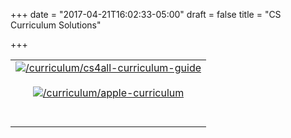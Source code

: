 +++
date = "2017-04-21T16:02:33-05:00"
draft = false
title = "CS Curriculum Solutions"

+++

<table xmlns="http://www.w3.org/1999/xhtml" cellspacing="0" class="sites-layout-name-one-column sites-layout-hbox"><tbody><tr><td class="sites-layout-tile sites-tile-name-content-1"><div dir="ltr"><div style="display:block;margin-right:auto;margin-left:auto;text-align:center"><a href="/curriculum/cs4all-curriculum-guide" imageanchor="1"><img alt="/curriculum/cs4all-curriculum-guide" border="0" src="/cs4all-curriculum-guide.png" /></a></div><div><div style="display:block;text-align:left"><br /></div><div style="display:block;text-align:left"><div style="display:block;text-align:center;margin-right:auto;margin-left:auto"><a href="/curriculum/apple-curriculum" imageanchor="1"><img alt="/curriculum/apple-curriculum" border="0" src="/apple-curriculum-guide.png" /></a></div><br /></div><br /></div></div></td></tr></tbody></table>